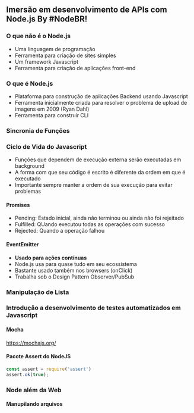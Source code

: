 ## Imersão em desenvolvimento de APIs com Node.js By #NodeBR! 

### O que não é o Node.js
- Uma linguagem de programação
- Ferramenta para criação de sites simples
- Um framework Javascript
- Ferramenta para criação de aplicações front-end

### O que é Node.js
- Plataforma para construção de aplicações Backend usando Javascript
- Ferramenta inicialmente criada para resolver o problema de upload de imagens em 2009 (Ryan Dahl)
- Ferramenta para construir CLI

### Sincronia de Funções

### Ciclo de Vida do Javascript
- Funções que dependem de execução externa serão executadas em background
- A forma com que seu código é escrito é diferente da ordem em que é executado
- Importante sempre manter a ordem de sua execução para evitar problemas

#### Promises
- Pending: Estado inicial, ainda não terminou ou ainda não foi rejeitado
- Fulfilled: QUando executou todas as operações com sucesso
- Rejected: Quando a operação falhou

#### EventEmitter
- **Usado para ações contínuas**
- Node.js usa para quase tudo em seu ecossistema
- Bastante usado também nos browsers (onClick)
- Trabalha sob o Design Pattern Observer/PubSub

### Manipulação de Lista

### Introdução a desenvolvimento de testes automatizados em Javascript

#### Mocha
https://mochajs.org/

#### Pacote Assert do NodeJS
``` javascript
const assert = require('assert')
assert.ok(true);
```

### Node além da Web

#### Manupilando arquivos